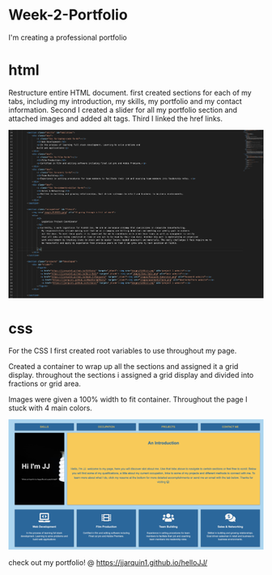 # Week-2-Portfolio
I'm creating a professional portfolio 

# html

Restructure entire HTML document. first created sections for each of my tabs, including my introduction, my skills, my portfolio and my contact information. 
Second I created a slider for all my portfolio section and attached images and added alt tags. 
Third I linked the href links. 

<img src="images/HTMLscript.png">

# css

For the CSS I first created root variables to use throughout my page. 

Created a container to wrap up all the sections and assigned it a grid display.
throughout the sections i assigned a grid display and divided into fractions or grid area. 

Images were given a 100% width to fit container. Throughout the page I stuck with 4 main colors. 

<img src="images/WebsiteLayout.png">

check out my portfolio! @ https://jjarquin1.github.io/helloJJ/